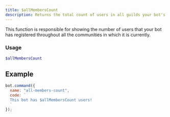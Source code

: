 ```yaml
---
title: $allMembersCount
description: Returns the total count of users in all guilds your bot's in.
---
```


This function is responsible for showing the number of users that your bot has registered throughout all the communities in which it is currently.

### Usage

```php
$allMembersCount
```

## Example

```javascript
bot.command({
  name: "all-members-count",
  code: `
  This bot has $allMembersCount users!
  `
});
```
